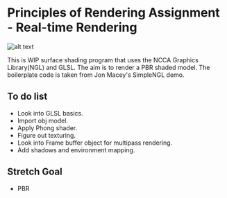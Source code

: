 # Principles of Rendering Assignment - Real-time Rendering
![alt text](https://i.imgur.com/NpekBud.jpg)

This is WIP surface shading program that uses the NCCA Graphics Library(NGL) and GLSL.
The aim is to render a PBR shaded model. The boilerplate code is taken from Jon Macey's
SimpleNGL demo.

## To do list
* Look into GLSL basics.
* Import obj model.
* Apply Phong shader.
* Figure out texturing.
* Look into Frame buffer object for multipass rendering.
* Add shadows and environment mapping.

## Stretch Goal
* PBR

